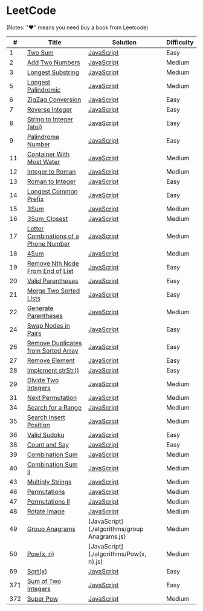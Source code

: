 # LeetCode 

(Notes: "&hearts;" means you need buy a book from Leetcode)

| # | Title | Solution | Difficulty |
|---| ----- | -------- | ---------- |
|1|[Two Sum](https://leetcode.com/problems/two-sum/)| [JavaScript](./algorithms/TwoSum.js)|Easy|
|2|[Add Two Numbers](https://leetcode.com/problems/add-two-numbers/)| [JavaScript](./algorithms/Add_Two_Numbers.js)|Medium|
|3|[Longest Substring](https://leetcode.com/problems/longest-substring-without-repeating-characters/)| [JavaScript](./algorithms/Longest_Substring.js)|Medium|
|5|[Longest Palindromic](https://leetcode.com/problems/longest-palindromic-substring/)| [JavaScript](./algorithms/Longest_Palindromic.js)|Medium|
|6|[ZigZag Conversion](https://leetcode.com/problems/zigzag-conversion/)| [JavaScript](./algorithms/ZigZag_Conversion.js)|Easy|
|7|[Reverse Integer](https://leetcode.com/problems/reverse-integer/)| [JavaScript](./algorithms/Reverse_Integer.js)|Easy|
|8|[String to Integer (atoi)](https://leetcode.com/problems/string-to-integer-atoi/)| [JavaScript](./algorithms/String_to_Integer(atoi).js)|Easy|
|9|[Palindrome Number](https://leetcode.com/problems/palindrome-number/)| [JavaScript](./algorithms/Palindrome_Number.js)|Easy|
|11|[Container With Most Water](https://leetcode.com/problems/container-with-most-water/)| [JavaScript](./algorithms/Container_With_Most_Water.js)|Medium|
|12|[Integer to Roman](https://leetcode.com/problems/integer-to-roman/)| [JavaScript](./algorithms/Integer_to_Roman.js)|Medium|
|13|[Roman to Integer](https://leetcode.com/problems/roman-to-integer/)| [JavaScript](./algorithms/Roman_to_Integer.js)|Easy|
|14|[Longest Common Prefix](https://leetcode.com/problems/longest-common-prefix/)| [JavaScript](./algorithms/Longest_Common_Prefix.js)|Easy|
|15|[3Sum](https://leetcode.com/problems/3sum/)| [JavaScript](./algorithms/3Sum.js)|Medium|
|16|[3Sum_Closest](https://leetcode.com/problems/3sum-closest/)| [JavaScript](./algorithms/3Sum_Closest.js)|Medium|
|17|[Letter Combinations of a Phone Number](https://leetcode.com/problems/letter-combinations-of-a-phone-number/)| [JavaScript](./algorithms/Letter_Combinations_of_a_Phone_Number.js)|Medium|
|18|[4Sum](https://leetcode.com/problems/4sum/)| [JavaScript](./algorithms/4Sum.js)|Medium|
|19|[Remove Nth Node From End of List](https://leetcode.com/problems/remove-nth-node-from-end-of-list/)| [JavaScript](./algorithms/Remove_Nth_Node_From_End_of_List.js)|Easy|
|20|[Valid Parentheses](https://leetcode.com/problems/valid-parentheses/)| [JavaScript](./algorithms/Valid_Parentheses.js)|Easy|
|21|[Merge Two Sorted Lists](https://leetcode.com/problems/merge-two-sorted-lists/)| [JavaScript](./algorithms/Merge_Two_Sorted_Lists.js)|Easy|
|22|[Generate Parentheses](https://leetcode.com/problems/generate-parentheses/)| [JavaScript](./algorithms/Generate_Parentheses.js)|Medium|
|24|[Swap Nodes in Pairs](https://leetcode.com/problems/swap-nodes-in-pairs/)| [JavaScript](./algorithms/Swap_Nodes_in_Pairs.js)|Easy|
|26|[Remove Duplicates from Sorted Array](https://leetcode.com/problems/remove-duplicates-from-sorted-array/)| [JavaScript](./algorithms/Remove_Duplicates_from_Sorted_Array.js)|Easy|
|27|[Remove Element](https://leetcode.com/problems/remove-element/)| [JavaScript](./algorithms/Remove_Element.js)|Easy|
|28|[Implement strStr()](https://leetcode.com/problems/implement-strstr/)| [JavaScript](./algorithms/Implement_strStr().js)|Easy|
|29|[Divide Two Integers](https://leetcode.com/problems/divide-two-integers/)| [JavaScript](./algorithms/Divide_Two_Integers.js)|Medium|
|31|[Next Permutation](https://leetcode.com/problems/next-permutation/)| [JavaScript](./algorithms/Next_Permutation.js)|Medium|
|34|[Search for a Range](https://leetcode.com/problems/search-for-a-range/)| [JavaScript](./algorithms/Search_for_a_Range.js)|Medium|
|35|[Search Insert Position](https://leetcode.com/problems/search-insert-position/)| [JavaScript](./algorithms/Search_Insert_Position.js)|Medium|
|36|[Valid Sudoku](https://leetcode.com/problems/valid-sudoku/)| [JavaScript](./algorithms/Valid_Sudoku.js)|Easy|
|38|[Count and Say](https://leetcode.com/problems/count-and-say/)| [JavaScript](./algorithms/Count_and_Say.js)|Easy|
|39|[Combination Sum](https://leetcode.com/problems/combination-sum/)| [JavaScript](./algorithms/Combination_Sum.js)|Medium|
|40|[Combination Sum II](https://leetcode.com/problems/combination-sum-ii/)| [JavaScript](./algorithms/Combination_Sum_II.js)|Medium|
|43|[Multiply Strings](https://leetcode.com/problems/multiply-strings/)| [JavaScript](./algorithms/Multiply_Strings.js)|Medium|
|46|[Permutations](https://leetcode.com/problems/permutations/)| [JavaScript](./algorithms/Permutations.js)|Medium|
|47|[Permutations II](https://leetcode.com/problems/permutations-ii/)| [JavaScript](./algorithms/PermutationsII.js)|Medium|
|48|[Rotate Image](https://leetcode.com/problems/rotate-image/)| [JavaScript](./algorithms/RotateImage.js)|Medium|
|49|[Group Anagrams](https://leetcode.com/problems/group-anagrams/)| [JavaScript](./algorithms/group Anagrams.js)|Medium|
|50|[Pow(x, n)](https://leetcode.com/problems/powx-n/)| [JavaScript](./algorithms/Pow(x, n).js)|Medium|
|69|[Sqrt(x)](https://leetcode.com/problems/sqrtx/)| [JavaScript](./algorithms/Sqrt(x).js)|Easy|
|371|[Sum of Two Integers](https://leetcode.com/problems/sum-of-two-integers/)| [JavaScript](./algorithms/Sum_of_Two_Integers.js)|Easy|
|372|[Super Pow](https://leetcode.com/problems/super-pow/)| [JavaScript](./algorithms/SuperPow.js)|Medium|